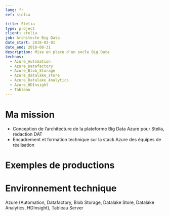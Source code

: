 ```yaml
---
lang: fr
ref: stelia

title: Stelia
type: project
client: stelia
job: Architecte Big Data 
date_start: 2018-03-01
date_end: 2018-08-31
description: Mise en place d'un socle Big Data
technos:
  - Azure_Automation
  - Azure_Datafactory
  - Azure_Blob_Storage
  - Azure_datalake_store
  - Azure_Datalake_Analytics
  - Azure_HDInsight
  - Tableau
---
```

# Ma mission
- Conception de l’architecture de la plateforme Big Data Azure pour Stelia, rédaction DAT
- Encadrement et formation technique sur la stack Azure des équipes de réalisation

# Exemples de productions

# Environnement technique
Azure (Automation, Datafactory, Blob Storage, Datalake Store, Datalake Analytics, HDInsight), Tableau Server